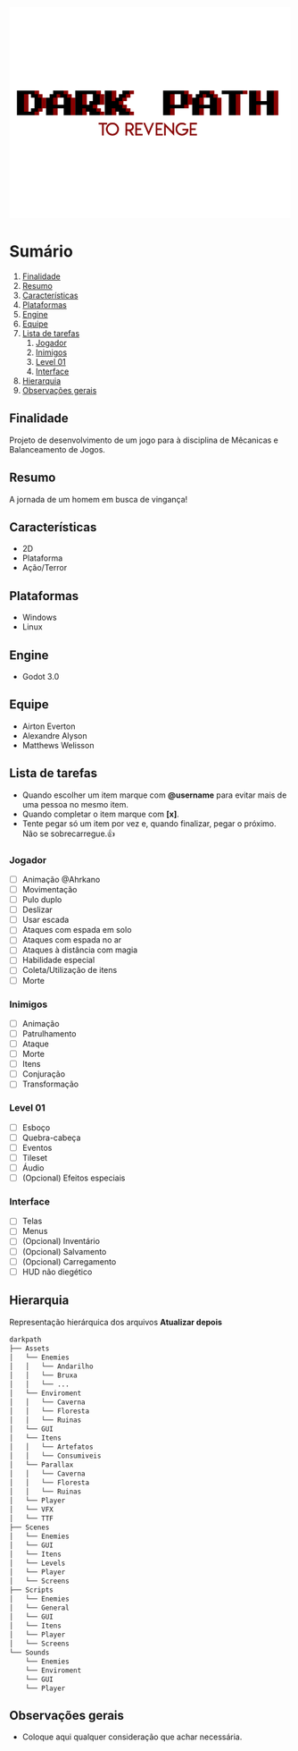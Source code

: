 ![Dark Path to revenge](.img/darkpath_logo.png)
# Sumário

1. [Finalidade](#finalidade)
2. [Resumo](#resumo)
3. [Características](#caracteristicas)
4. [Plataformas](#plataformas)
5. [Engine](#engine)
6. [Equipe](#equipe)
7. [Lista de tarefas](#listadetarefas)
    1. [Jogador](#jogador)
    2. [Inimigos](#inimigos)
    3. [Level 01](#level01)
    4. [Interface](#interface)
8. [Hierarquia](#hierarquia)
9. [Observações gerais](#observacoes)

## Finalidade
<a name="finalidade"></a>
Projeto de desenvolvimento de um jogo para à disciplina de Mêcanicas e Balanceamento de Jogos.

## Resumo
<a name="resumo"></a>
A jornada de um homem em busca de vingança!

## Características
<a name="caracteristicas"></a>
- 2D
- Plataforma
- Ação/Terror

## Plataformas
<a name="plataformas"></a>
- Windows
- Linux

## Engine
<a name="engine"></a>
- Godot 3.0

## Equipe
<a name="equipe"></a>
- Airton Everton
- Alexandre Alyson
- Matthews Welisson

## Lista de tarefas
<a name="listadetarefas"></a>
- Quando escolher um item marque com **\@username** para evitar mais de uma pessoa no mesmo item.
- Quando completar o item marque com **\[x]**.
- Tente pegar só um item por vez e, quando finalizar, pegar o próximo. Não se sobrecarregue.:+1:


### Jogador
<a name="jogador"></a>
- [ ] Animação @Ahrkano
- [ ] Movimentação
- [ ] Pulo duplo
- [ ] Deslizar
- [ ] Usar escada
- [ ] Ataques com espada em solo
- [ ] Ataques com espada no ar
- [ ] Ataques à distância com magia
- [ ] Habilidade especial
- [ ] Coleta/Utilização de itens
- [ ] Morte

### Inimigos
<a name="inimigos"></a>
- [ ] Animação 
- [ ] Patrulhamento
- [ ] Ataque
- [ ] Morte
- [ ] Itens
- [ ] Conjuração
- [ ] Transformação

### Level 01
<a name="level01"></a>
- [ ] Esboço
- [ ] Quebra-cabeça
- [ ] Eventos
- [ ] Tileset
- [ ] Áudio
- [ ] \(Opcional) Efeitos especiais

### Interface
<a name="interface"></a>
- [ ] Telas
- [ ] Menus
- [ ] \(Opcional) Inventário
- [ ] \(Opcional) Salvamento
- [ ] \(Opcional) Carregamento
- [ ] HUD não diegético

## Hierarquia
<a name="hierarquia"></a>
Representação hierárquica dos arquivos
**Atualizar depois**
```
darkpath
├── Assets
│   └── Enemies
│   │   └── Andarilho
│   │   └── Bruxa
│   │   └── ...
│   └── Enviroment
│   │   └── Caverna
│   │   └── Floresta
│   │   └── Ruinas
│   └── GUI
│   └── Itens
│   │   └── Artefatos
│   │   └── Consumiveis
│   └── Parallax
│   │   └── Caverna
│   │   └── Floresta
│   │   └── Ruinas
│   └── Player
│   └── VFX
│   └── TTF
├── Scenes
│   └── Enemies
│   └── GUI
│   └── Itens
│   └── Levels
│   └── Player
│   └── Screens
├── Scripts
│   └── Enemies
│   └── General
│   └── GUI
│   └── Itens
│   └── Player
│   └── Screens
└── Sounds
    └── Enemies
    └── Enviroment
    └── GUI
    └── Player
```

## Observações gerais
<a name="observacoes"></a>
- Coloque aqui qualquer consideração que achar necessária.
